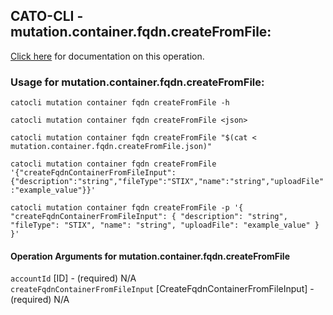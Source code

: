 
## CATO-CLI - mutation.container.fqdn.createFromFile:
[Click here](https://api.catonetworks.com/documentation/#mutation-mutation.container.fqdn.createFromFile) for documentation on this operation.

### Usage for mutation.container.fqdn.createFromFile:

`catocli mutation container fqdn createFromFile -h`

`catocli mutation container fqdn createFromFile <json>`

`catocli mutation container fqdn createFromFile "$(cat < mutation.container.fqdn.createFromFile.json)"`

`catocli mutation container fqdn createFromFile '{"createFqdnContainerFromFileInput":{"description":"string","fileType":"STIX","name":"string","uploadFile":"example_value"}}'`

`catocli mutation container fqdn createFromFile -p '{
    "createFqdnContainerFromFileInput": {
        "description": "string",
        "fileType": "STIX",
        "name": "string",
        "uploadFile": "example_value"
    }
}'`


#### Operation Arguments for mutation.container.fqdn.createFromFile ####

`accountId` [ID] - (required) N/A    
`createFqdnContainerFromFileInput` [CreateFqdnContainerFromFileInput] - (required) N/A    
